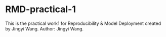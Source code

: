 # RMD-practical-1
This is the practical work1 for Reproducibility &amp; Model Deployment created by Jingyi Wang.
Author: Jingyi Wang.
